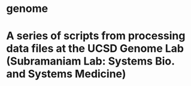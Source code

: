 # genome

# A series of scripts from processing data files at the UCSD Genome Lab (Subramaniam Lab: Systems Bio. and Systems Medicine)
